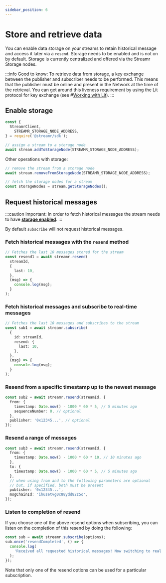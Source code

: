 ```yaml
---
sidebar_position: 6
---
```


# Store and retrieve data

You can enable data storage on your streams to retain historical message and access it later via a `resend`. Storage needs to be enabled and is not on by default. Storage is currently centralized and offered via the Streamr Storage nodes.

:::info Good to know:
To retrieve data from storage, a key exchange between the publisher and subscriber needs to be performed. This means that the publisher must be online and present in the Network at the time of the retrieval. You can get around this liveness requirement by using the Lit protocol for key exchange (see #[Working with Lit](#working-with-lit-protocol)).
:::

## Enable storage

```ts
const {
  StreamrClient,
    STREAMR_STORAGE_NODE_ADDRESS,
} = require('@streamr/sdk');

// assign a stream to a storage node
await stream.addToStorageNode(STREAMR_STORAGE_NODE_ADDRESS);
```

Other operations with storage:

```ts
// remove the stream from a storage node
await stream.removeFromStorageNode(STREAMR_STORAGE_NODE_ADDRESS);

// fetch the storage nodes for a stream
const storageNodes = stream.getStorageNodes();
```

## Request historical messages

:::caution Important:
In order to fetch historical messages the stream needs to have **[storage enabled](#enable-storage)**.
:::

By default `subscribe` will not request historical messages.

### Fetch historical messages with the `resend` method

```ts
// Fetches the last 10 messages stored for the stream
const resend1 = await streamr.resend(
  streamId,
  {
    last: 10,
  },
  (msg) => {
    console.log(msg);
  }
);
```

### Fetch historical messages and subscribe to real-time messages

```ts
// Fetches the last 10 messages and subscribes to the stream
const sub1 = await streamr.subscribe(
  {
    id: streamId,
    resend: {
      last: 10,
    },
  },
  (msg) => {
    console.log(msg);
  }
);
```

### Resend from a specific timestamp up to the newest message

```ts
const sub2 = await streamr.resend(streamId, {
  from: {
    timestamp: Date.now() - 1000 * 60 * 5, // 5 minutes ago
    sequenceNumber: 0, // optional
  },
  publisher: '0x12345...', // optional
});
```

### Resend a range of messages

```ts
const sub3 = await streamr.resend(streamId, {
  from: {
    timestamp: Date.now() - 1000 * 60 * 10, // 10 minutes ago
  },
  to: {
    timestamp: Date.now() - 1000 * 60 * 5, // 5 minutes ago
  },
  // when using from and to the following parameters are optional
  // but, if specified, both must be present
  publisher: '0x12345...',
  msgChainId: 'ihuzetvg0c88ydd82z5o',
});
```

### Listen to completion of resend

If you choose one of the above resend options when subscribing, you can listen on the completion of this resend by doing the following:

```ts
const sub = await streamr.subscribe(options);
sub.once('resendCompleted', () => {
  console.log(
    'Received all requested historical messages! Now switching to real time!'
  );
});
```

Note that only one of the resend options can be used for a particular subscription.
